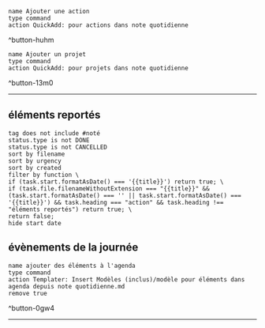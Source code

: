 
```button
name Ajouter une action
type command
action QuickAdd: pour actions dans note quotidienne
```
^button-huhm
```button
name Ajouter un projet
type command
action QuickAdd: pour projets dans note quotidienne
```
^button-13m0

___
## éléments reportés
```tasks
tag does not include #noté 
status.type is not DONE
status.type is not CANCELLED
sort by filename 
sort by urgency 
sort by created 
filter by function \
if (task.start.formatAsDate() === '{{title}}') return true; \
if (task.file.filenameWithoutExtension === "{{title}}" && (task.start.formatAsDate() === '' || task.start.formatAsDate() === '{{title}}') && task.heading === "action" && task.heading !== "éléments reportés") return true; \
return false;
hide start date
```
## évènements de la journée
```button
name ajouter des éléments à l'agenda
type command
action Templater: Insert Modèles (inclus)/modèle pour éléments dans agenda depuis note quotidienne.md
remove true
```
^button-0gw4
___

